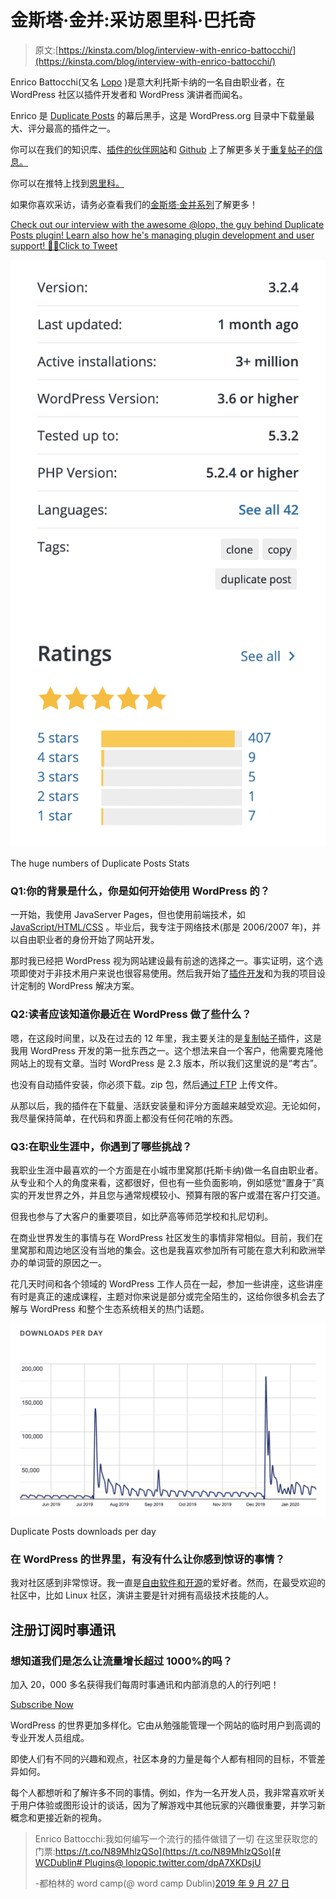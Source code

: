 # 金斯塔·金并:采访恩里科·巴托奇

> 原文:[https://kinsta.com/blog/interview-with-enrico-battocchi/](https://kinsta.com/blog/interview-with-enrico-battocchi/)

Enrico Battocchi(又名 [Lopo](https://profiles.wordpress.org/lopo/) )是意大利托斯卡纳的一名自由职业者，在 WordPress 社区以插件开发者和 WordPress 演讲者而闻名。

Enrico 是 [Duplicate Posts](https://wordpress.org/plugins/duplicate-post/) 的幕后黑手，这是 WordPress.org 目录中下载量最大、评分最高的插件之一。

你可以在我们的知识库、[插件的伙伴网站](https://duplicate-post.lopo.it/)和 [Github](https://github.com/enricobattocchi/duplicate-post) 上了解更多关于[重复帖子的信息。](https://kinsta.com/knowledgebase/duplicate-page-post-wordpress/#duplicate-post-plugin)

你可以在推特上找到[恩里科。](https://twitter.com/lopo)

如果你喜欢采访，请务必查看我们的[金斯塔·金并系列](https://kinsta.com/?post_type=post&s=kingpin)了解更多！

[Check out our interview with the awesome @lopo, the guy behind Duplicate Posts plugin! Learn also how he's managing plugin development and user support! 👤👥Click to Tweet](https://twitter.com/intent/tweet?url=https%3A%2F%2Fkinsta.com%2Fblog%2Finterview-with-enrico-battocchi%2F&via=kinsta&text=Check+out+our+interview+with+the+awesome+%40lopo%2C+the+guy+behind+Duplicate+Posts+plugin%21+Learn+also+how+he%27s+managing+plugin+development+and+user+support%21+%F0%9F%91%A4%F0%9F%91%A5&hashtags=duplicateposts%2Cwordpressplugins)

![Duplicate Posts Stats](img/6aa86cfb8db560ad63c10ac0a5da7cea.png)

The huge numbers of Duplicate Posts Stats



### Q1:你的背景是什么，你是如何开始使用 WordPress 的？

一开始，我使用 JavaServer Pages，但也使用前端技术，如 [JavaScript/HTML/CSS](https://kinsta.com/knowledgebase/edit-wordpress-code/) 。毕业后，我专注于网络技术(那是 2006/2007 年)，并以自由职业者的身份开始了网站开发。









那时我已经把 WordPress 视为网站建设最有前途的选择之一。事实证明，这个选项即使对于非技术用户来说也很容易使用。然后我开始了[插件开发](https://kinsta.com/blog/hire-wordpress-developer/)和为我的项目设计定制的 WordPress 解决方案。

### Q2:读者应该知道你最近在 WordPress 做了些什么？

嗯，在这段时间里，以及在过去的 12 年里，我主要关注的是[复制帖子](https://it.wordpress.org/plugins/duplicate-post/)插件，这是我用 WordPress 开发的第一批东西之一。这个想法来自一个客户，他需要克隆他网站上的现有文章。当时 WordPress 是 2.3 版本，所以我们这里说的是“考古”。

也没有自动插件安装，你必须下载。zip 包，然后[通过 FTP](https://kinsta.com/blog/best-ftp-clients/) 上传文件。

从那以后，我的插件在下载量、活跃安装量和评分方面越来越受欢迎。无论如何，我尽量保持简单，在代码和界面上都没有任何花哨的东西。

### Q3:在职业生涯中，你遇到了哪些挑战？

我职业生涯中最喜欢的一个方面是在小城市里窝那(托斯卡纳)做一名自由职业者。从专业和个人的角度来看，这都很好，但也有一些负面影响，例如感觉“置身于”真实的开发世界之外，并且您与通常规模较小、预算有限的客户或潜在客户打交道。

但我也参与了大客户的重要项目，如比萨高等师范学校和扎尼切利。

在商业世界发生的事情与在 WordPress 社区发生的事情非常相似。目前，我们在里窝那和周边地区没有当地的集会。这也是我喜欢参加所有可能在意大利和欧洲举办的单词营的原因之一。

花几天时间和各个领域的 WordPress 工作人员在一起，参加一些讲座，这些讲座有时是真正的速成课程，主题对你来说是部分或完全陌生的，这给你很多机会去了解与 WordPress 和整个生态系统相关的热门话题。

![Duplicate Posts downloads per day](img/3d41ddcbf528fd836e207b591557bc54.png)

Duplicate Posts downloads per day



### 在 WordPress 的世界里，有没有什么让你感到惊讶的事情？

我对社区感到非常惊讶。我一直是[自由软件和开源](https://kinsta.com/blog/is-wordpress-free/)的爱好者。然而，在最受欢迎的社区中，比如 Linux 社区，演讲主要是针对拥有高级技术技能的人。

## 注册订阅时事通讯



### 想知道我们是怎么让流量增长超过 1000%的吗？

加入 20，000 多名获得我们每周时事通讯和内部消息的人的行列吧！

[Subscribe Now](#newsletter)

WordPress 的世界更加多样化。它由从勉强能管理一个网站的临时用户到高调的专业开发人员组成。

即使人们有不同的兴趣和观点，社区本身的力量是每个人都有相同的目标，不管差异如何。

每个人都想听和了解许多不同的事情。例如，作为一名开发人员，我非常喜欢听关于用户体验或图形设计的谈话，因为了解游戏中其他玩家的兴趣很重要，并学习新概念和更接近新的视角。

> Enrico Battocchi:我如何编写一个流行的插件做错了一切
> 在这里获取您的门票:[https://t.co/N89MhlzQSo](https://t.co/N89MhlzQSo)[# WCDublin](https://twitter.com/hashtag/WCDublin?src=hash&ref_src=twsrc%5Etfw)[# Plugins](https://twitter.com/hashtag/Plugins?src=hash&ref_src=twsrc%5Etfw)[@ lopo](https://twitter.com/lopo?ref_src=twsrc%5Etfw)[pic.twitter.com/dpA7XKDsjU](https://t.co/dpA7XKDsjU)
> 
> -都柏林的 word camp(@ word camp Dublin)[2019 年 9 月 27 日](https://twitter.com/WordCampDublin/status/1177493251202306048?ref_src=twsrc%5Etfw)